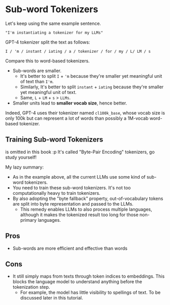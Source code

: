# Sub-word Tokenizers

Let's keep using the same example sentence.

```
"I'm instantiating a tokenizer for my LLMs"
```

GPT-4 tokenizer split the text as follows:

```
I / 'm / instant / iating / a / tokenizer / for / my / L/ LM / s
```

Compare this to word-based tokenizers.

- Sub-words are smaller.
  - It's better to split `I` + `'m` because they're smaller yet meaningful unit of text than `I'm`. 
  - Similarly, It's better to split `instant` + `iating` because they're smaller yet meaningful unit of text.
  - Same, `L` + `LM` + `s` > `LLMs`.
- Smaller units lead to **smaller vocab size**, hence better.

Indeed, GPT-4 uses their tokenizer named `cl100k_base`, whose vocab size is only 100k but can represent a lot of words than possibly a 1M-vocab word-based tokenizer. 

## Training Sub-word Tokenizers

is omitted in this book :p It's called "Byte-Pair Encoding" tokenizers, go study yourself! 

My lazy summary:
- As in the example above, all the current LLMs use some kind of sub-word tokenizers. 
- You need to train these sub-word tokenizers. It's not too computationally heavy to train tokenizers. 
- By also adopting the "byte fallback" property, out-of-vocabulary tokens are split into byte representation and passed to the LLMs. 
  - This remedy enables LLMs to also process multiple languages, although it makes the tokenized result too long for those non-primary languages.  

## Pros
- Sub-words are more efficient and effective than words

## Cons
- It still simply maps from texts through token indices to embeddings. This blocks the language model to understand anything before the tokenization step. 
  - For example, the model has little visibility to spellings of text. To be discussed later in this tutorial.    

